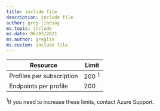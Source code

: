 ```yaml
---
title: include file
description: include file
author: greg-lindsay
ms.topic: include
ms.date: 06/07/2021
ms.author: greglin
ms.custom: include file
---
```


| Resource | Limit |
| --- | --- |
| Profiles per subscription |200 <sup>1</sup> |
| Endpoints per profile |200 |

<sup>1</sup>If you need to increase these limits, contact Azure Support.